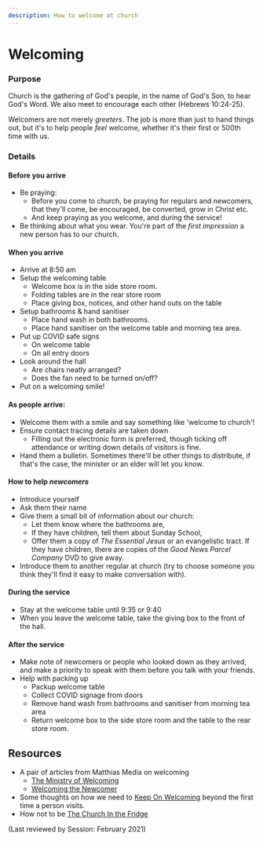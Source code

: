 ```yaml
---
description: How to welcome at church
---
```


# Welcoming

### Purpose

Church is the gathering of God's people, in the name of God's Son, to hear God's Word. We also meet to encourage each other \(Hebrews 10:24-25\).

Welcomers are not merely _greeters_. The job is more than just to hand things out, but it's to help people _feel_ welcome, whether it's their first or 500th time with us.

### Details

#### Before you arrive

* Be praying:
  * Before you come to church, be praying for regulars and newcomers, that they'll come, be encouraged, be converted, grow in Christ etc.
  * And keep praying as you welcome, and during the service!
* Be thinking about what you wear. You're part of the _first impression_ a new person has to our church.

#### When you arrive

* Arrive at 8:50 am
* Setup the welcoming table
  * Welcome box is in the side store room.
  * Folding tables are in the rear store room
  * Place giving box, notices, and other hand outs on the table
* Setup bathrooms & hand sanitiser
  * Place hand wash in both bathrooms.
  * Place hand sanitiser on the welcome table and morning tea area.
* Put up COVID safe signs
  * On welcome table
  * On all entry doors
* Look around the hall
  * Are chairs neatly arranged?
  * Does the fan need to be turned on/off?
* Put on a welcoming smile!

#### As people arrive:

* Welcome them with a smile and say something like 'welcome to church'!
* Ensure contact tracing details are taken down
  * Filling out the electronic form is preferred, though ticking off attendance or writing down details of visitors is fine.
* Hand them a bulletin. Sometimes there'll be other things to distribute, if that's the case, the minister or an elder will let you know.

#### How to help _newcomers_

* Introduce yourself
* Ask them their name
* Give them a small bit of information about our church:
  * Let them know where the bathrooms are,
  * If they have children, tell them about Sunday School,
  * Offer them a copy of _The Essential Jesus_ or an evangelistic tract. If they have children, there are copies of the _Good News Parcel Company_ DVD to give away.
* Introduce them to another regular at church \(try to choose someone you think they'll find it easy to make conversation with\).

#### During the service

* Stay at the welcome table until 9:35 or 9:40
* When you leave the welcome table, take the giving box to the front of the hall.

#### After the service

* Make note of newcomers or people who looked down as they arrived, and make a priority to speak with them before you talk with your friends.
* Help with packing up
  * Packup welcome table
  * Collect COVID signage from doors
  * Remove hand wash from bathrooms and sanitiser from morning tea area
  * Return welcome box to the side store room and the table to the rear store room.

## Resources

* A pair of articles from Matthias Media on welcoming
  * [The Ministry of Welcoming](http://gotherefor.com/offer.php?intid=15305)
  * [Welcoming the Newcomer](http://gotherefor.com/offer.php?intid=14983)
* Some thoughts on how we need to [Keep On Welcoming](http://gotherefor.com/offer.php?intid=28873) beyond the first time a person visits.
* How not to be [The Church In the Fridge](https://sydneyanglicans.net/blogs/graceflow/the-church-in-the-fridge)

(Last reviewed by Session: February 2021)
